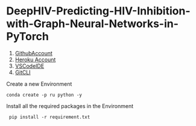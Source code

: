 # DeepHIV-Predicting-HIV-Inhibition-with-Graph-Neural-Networks-in-PyTorch

1. [GithubAccount](https://github.com)
2. [Heroku Account](https://heroku.com)
3. [VSCodeIDE](https://code.visualstudio.com/)
4. [GitCLI](https://git-scm.com/book/en/v2/Getting-Started-The-Command-Line)  

Create a new Environment
```
conda create -p ru python -y
```
Install all the required packages in the Environment

```
 pip install -r requirement.txt
```